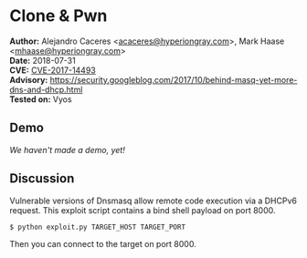 Clone & Pwn
===========

**Author:**    Alejandro Caceres &lt;acaceres@hyperiongray.com&gt;,
               Mark Haase &lt;mhaase@hyperiongray.com&gt;  
**Date:**      2018-07-31  
**CVE:**       [CVE-2017-14493](https://nvd.nist.gov/vuln/detail/CVE-2017-14493)  
**Advisory:**  https://security.googleblog.com/2017/10/behind-masq-yet-more-dns-and-dhcp.html  
**Tested on:** Vyos

Demo
----

_We haven't made a demo, yet!_

Discussion
----------

Vulnerable versions of Dnsmasq allow remote code execution via a DHCPv6 request.
This exploit script contains a bind shell payload on port 8000.

    $ python exploit.py TARGET_HOST TARGET_PORT

Then you can connect to the target on port 8000.

